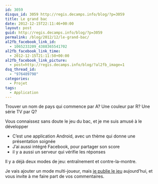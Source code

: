 ```yaml
---
id: 3059
disqus_id: 3059 http://regis.decamps.info/blog/?p=3059
title: Le grand bac
date: 2012-12-15T22:11:46+00:00
layout: post
guid: http://regis.decamps.info/blog/?p=3059
permalink: /blog/2012/12/le-grand-bac/
al2fb_facebook_link_id:
  - 1065233209_4388365541702
al2fb_facebook_link_time:
  - 2012-12-15T21:11:50+00:00
al2fb_facebook_link_picture:
  - post=http://regis.decamps.info/blog/?al2fb_image=1
dsq_thread_id:
  - "976489798"
categories:
  - Projet
tags:
  - Application
---
```

Trouver un nom de pays qui commence par A? Une couleur par R? Une série TV par Q?

Vous connaissez sans doute le jeu du bac, et je me suis amusé à le développer

  * C’est une application Android, avec un thème qui donne une présentation soignée
  * J’ai aussi intégré Facebook, pour partager son score
  * il y a aussi un serveur qui vérifie les réponses

Il y a déjà deux modes de jeu: entraînement et contre-la-montre.

Je vais ajouter un mode multi-joueur, mais [je publie le jeu](http://regis.decamps.info/blog/projects/le-grand-bac/) aujourd’hui, et vous invite à me faire part de vos commentaires.
